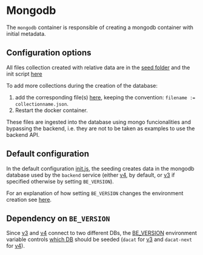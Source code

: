 # Mongodb

The `mongodb` container is responsible of creating a mongodb container with initial metadata.

## Configuration options

All files collection created with relative data are in the [seed folder](./config/seed/) and the init script [here](./config/init.js)

To add more collections during the creation of the database:
1. add the corresponding file(s) [here](./config/seed/), keeping the convention: `filename := collectionname.json`.
2. Restart the docker container.

These files are ingested into the database using mongo funcionalities and bypassing the backend, i.e. they are not to be taken as examples to use the backend API.

## Default configuration

In the default configuration [init.js](./config/init.js), the seeding creates data in the mongodb database used by the `backend` service (either [v4](../backend/v4/), by default, or [v3](../backend/v3/) if specified otherwise by setting `BE_VERSION`).

For an explanation of how setting `BE_VERSION` changes the environment creation see [here](../../README.md#docker-compose-profiles-and-env-variables-configuration-options).

## Dependency on `BE_VERSION`

Since [v3](../backend/services/v3/) and [v4](../backend/services/v4/) connect to two different DBs, the [BE_VERSION](./compose.yaml#L9) environment variable controls [which DB](./config/init.js#L1) should be seeded (`dacat` for [v3](../backend/services/v3/) and `dacat-next` for [v4](../backend/services/v4/)).
